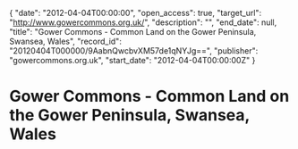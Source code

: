 {
  "date": "2012-04-04T00:00:00", 
  "open_access": true, 
  "target_url": "http://www.gowercommons.org.uk/", 
  "description": "", 
  "end_date": null, 
  "title": "Gower Commons - Common Land on the Gower Peninsula, Swansea, Wales", 
  "record_id": "20120404T000000/9AabnQwcbvXM57de1qNYJg==", 
  "publisher": "gowercommons.org.uk", 
  "start_date": "2012-04-04T00:00:00Z"
}

# Gower Commons - Common Land on the Gower Peninsula, Swansea, Wales

